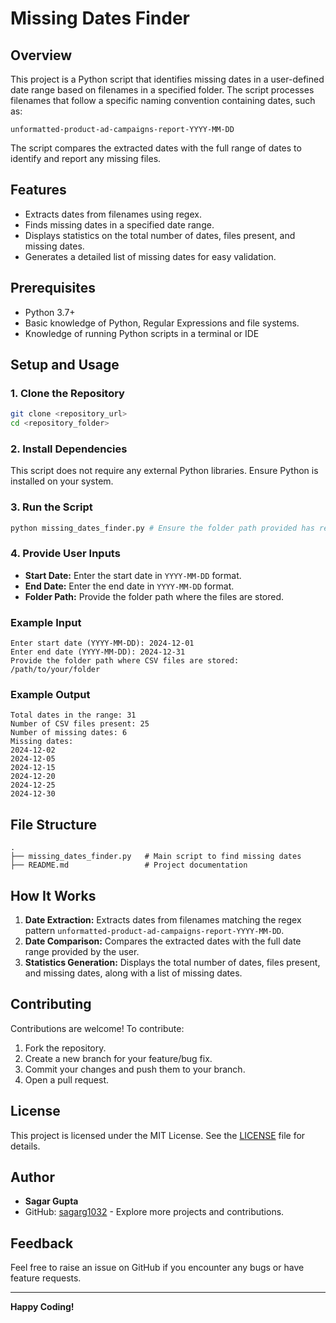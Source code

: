 # Missing Dates Finder

## Overview
This project is a Python script that identifies missing dates in a user-defined date range based on filenames in a specified folder. The script processes filenames that follow a specific naming convention containing dates, such as:

```
unformatted-product-ad-campaigns-report-YYYY-MM-DD
```

The script compares the extracted dates with the full range of dates to identify and report any missing files.

## Features
- Extracts dates from filenames using regex.
- Finds missing dates in a specified date range.
- Displays statistics on the total number of dates, files present, and missing dates.
- Generates a detailed list of missing dates for easy validation.

## Prerequisites
- Python 3.7+
- Basic knowledge of Python, Regular Expressions and file systems.
- Knowledge of running Python scripts in a terminal or IDE

## Setup and Usage
### 1. Clone the Repository
```bash
git clone <repository_url>
cd <repository_folder>
```

### 2. Install Dependencies
This script does not require any external Python libraries. Ensure Python is installed on your system.

### 3. Run the Script
```bash
python missing_dates_finder.py # Ensure the folder path provided has read permissions.
```

### 4. Provide User Inputs
- **Start Date:** Enter the start date in `YYYY-MM-DD` format.
- **End Date:** Enter the end date in `YYYY-MM-DD` format.
- **Folder Path:** Provide the folder path where the files are stored.

### Example Input
```
Enter start date (YYYY-MM-DD): 2024-12-01
Enter end date (YYYY-MM-DD): 2024-12-31
Provide the folder path where CSV files are stored: /path/to/your/folder
```

### Example Output
```
Total dates in the range: 31
Number of CSV files present: 25
Number of missing dates: 6
Missing dates:
2024-12-02
2024-12-05
2024-12-15
2024-12-20
2024-12-25
2024-12-30
```

## File Structure
```
.
├── missing_dates_finder.py   # Main script to find missing dates
├── README.md                 # Project documentation
```

## How It Works
1. **Date Extraction:** Extracts dates from filenames matching the regex pattern `unformatted-product-ad-campaigns-report-YYYY-MM-DD`.
2. **Date Comparison:** Compares the extracted dates with the full date range provided by the user.
3. **Statistics Generation:** Displays the total number of dates, files present, and missing dates, along with a list of missing dates.

## Contributing
Contributions are welcome! To contribute:
1. Fork the repository.
2. Create a new branch for your feature/bug fix.
3. Commit your changes and push them to your branch.
4. Open a pull request.

## License
This project is licensed under the MIT License. See the [LICENSE](LICENSE) file for details.

## Author
- **Sagar Gupta**
- GitHub: [sagarg1032](https://github.com/sagarg1032) - Explore more projects and contributions.

## Feedback
Feel free to raise an issue on GitHub if you encounter any bugs or have feature requests.

---

**Happy Coding!**